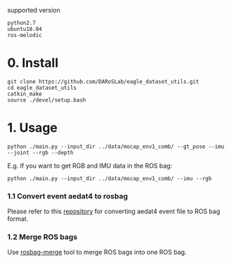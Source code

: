 supported version
```
python2.7
ubuntu18.04
ros-melodic
```

# 0. Install
```
git clone https://github.com/DARoSLab/eagle_dataset_utils.git
cd eagle_dataset_utils
catkin_make
source ./devel/setup.bash
```

# 1. Usage
```
python ./main.py --input_dir ../data/mocap_env1_comb/ --gt_pose --imu --joint --rgb --depth
```

E.g. If you want to get RGB and IMU data in the ROS bag:
```
python ./main.py --input_dir ../data/mocap_env1_comb/ --imu --rgb

```

### 1.1 Convert event aedat4 to rosbag
Please refer to this [repository](https://gitlab.com/inivation/dv/dv-ros/-/tree/master/dv_ros_aedat4?ref_type=heads) for converting aedat4 event file to ROS bag format.

### 1.2 Merge ROS bags
Use [rosbag-merge](https://pypi.org/project/rosbag-merge/) tool to merge ROS bags into one ROS bag.